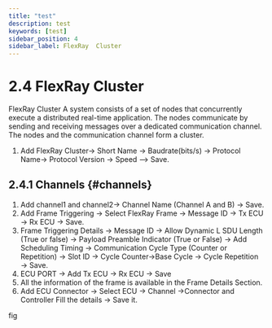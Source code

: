 ```yaml
---
title: "test"
description: test
keywords: [test]
sidebar_position: 4
sidebar_label: FlexRay  Cluster
---
```


# 2.4 FlexRay Cluster

FlexRay Cluster A system consists of a set of nodes that concurrently execute a distributed real-time application. The nodes communicate by sending and receiving messages over a dedicated communication channel. The nodes and the communication channel form a cluster.

1. Add FlexRay Cluster→ Short Name → Baudrate(bits/s) → Protocol Name→ Protocol Version → Speed –> Save.

## 2.4.1 Channels {#channels}

1. Add channel1 and channel2→ Channel Name (Channel A and B) → Save.
2. Add Frame Triggering →  Select FlexRay Frame → Message ID → Tx ECU → Rx ECU → Save.
3. Frame Triggering Details → Message ID → Allow Dynamic L SDU Length (True or false) → Payload Preamble Indicator (True or False) → Add Scheduling Timing → Communication Cycle Type (Counter or Repetition) → Slot ID → Cycle Counter→Base Cycle → Cycle Repetition → Save.
4. ECU PORT → Add Tx ECU → Rx ECU  → Save
5. All the information of the frame is available in the Frame Details Section.
6. Add ECU Connector → Select ECU → Channel →Connector and Controller Fill the details →  Save it.

fig